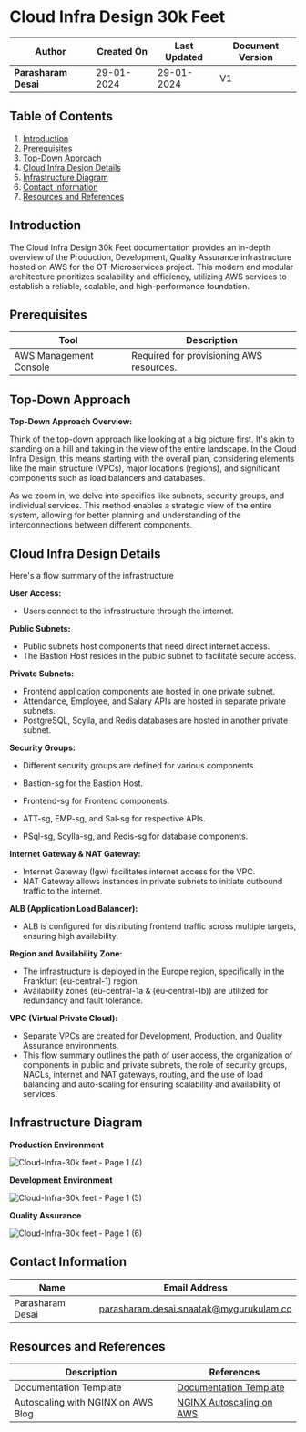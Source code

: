 # Cloud Infra Design 30k Feet

| **Author**           | **Created On** | **Last Updated** | **Document Version** |
| -------------------- | -------------- | ---------------- | -------------------- |
| **Parasharam Desai** | 29-01-2024     | 29-01-2024       | V1                   |

## Table of Contents

1. [Introduction](#introduction)
2. [Prerequisites](#prerequisites)
3. [Top-Down Approach](#top-down-approach)
4. [Cloud Infra Design Details](#cloud-infra-design-details)
5. [Infrastructure Diagram](#infrastructure-diagram)
6. [Contact Information](#contact-information)
7. [Resources and References](#resources-and-references)

## Introduction

The Cloud Infra Design 30k Feet documentation provides an in-depth overview of the Production, Development, Quality Assurance infrastructure hosted on AWS for the OT-Microservices project. This modern and modular architecture prioritizes scalability and efficiency, utilizing AWS services to establish a reliable, scalable, and high-performance foundation.

## Prerequisites
| Tool                  | Description                                  |
|-----------------------|----------------------------------------------|
| AWS Management Console | Required for provisioning AWS resources.     |

## Top-Down Approach

**Top-Down Approach Overview:**

Think of the top-down approach like looking at a big picture first. It's akin to standing on a hill and taking in the view of the entire landscape. In the Cloud Infra Design, this means starting with the overall plan, considering elements like the main structure (VPCs), major locations (regions), and significant components such as load balancers and databases.

As we zoom in, we delve into specifics like subnets, security groups, and individual services. This method enables a strategic view of the entire system, allowing for better planning and understanding of the interconnections between different components.

## Cloud Infra Design Details

Here's a flow summary of the infrastructure 

**User Access:**

* Users connect to the infrastructure through the internet.

**Public Subnets:**

* Public subnets host components that need direct internet access.
* The Bastion Host resides in the public subnet to facilitate secure access.

**Private Subnets:**
* Frontend application components are hosted in one private subnet.
* Attendance, Employee, and Salary APIs are hosted in separate private subnets.
* PostgreSQL, Scylla, and Redis databases are hosted in another private subnet.

**Security Groups:**

* Different security groups are defined for various components.
  
* Bastion-sg for the Bastion Host.
* Frontend-sg for Frontend components.
* ATT-sg, EMP-sg, and Sal-sg for respective APIs.
* PSql-sg, Scylla-sg, and Redis-sg for database components.

**Internet Gateway & NAT Gateway:**

* Internet Gateway (Igw) facilitates internet access for the VPC.
* NAT Gateway allows instances in private subnets to initiate outbound traffic to the internet.

**ALB (Application Load Balancer):**

* ALB is configured for distributing frontend traffic across multiple targets, ensuring high availability.

**Region and Availability Zone:**

* The infrastructure is deployed in the Europe region, specifically in the Frankfurt (eu-central-1) region.
* Availability zones (eu-central-1a & (eu-central-1b)) are utilized for redundancy and fault tolerance.

**VPC (Virtual Private Cloud):**

* Separate VPCs are created for Development, Production, and Quality Assurance environments.
* This flow summary outlines the path of user access, the organization of components in public and private subnets, the role of security groups, NACLs, internet and NAT gateways, routing, and the use of load balancing and auto-scaling for ensuring scalability and availability of services.

## Infrastructure Diagram

**Production Environment**

![Cloud-Infra-30k feet - Page 1 (4)](https://github.com/avengers-p7/Documentation/assets/156056709/696618e4-67dd-446f-8953-11304c86f9e2)

**Development Environment**

![Cloud-Infra-30k feet - Page 1 (5)](https://github.com/avengers-p7/Documentation/assets/156056709/a9d4c48c-abd6-4c48-8ab3-ae04c8f65be5)

**Quality Assurance**

![Cloud-Infra-30k feet - Page 1 (6)](https://github.com/avengers-p7/Documentation/assets/156056709/664031fb-576a-4523-8be8-bffa468f2595)

## Contact Information

| Name               | Email Address                               |
| ------------------ | ------------------------------------------- |
| Parasharam Desai   | parasharam.desai.snaatak@mygurukulam.co     |

## Resources and References

|     Description                  | References  
| ---------------------------------| ------------------------------------------------------------------- |
| Documentation Template           | [Documentation Template](https://github.com/OT-MICROSERVICES/documentation-template/wiki/Application-Template) |
| Autoscaling with NGINX on AWS Blog| [NGINX Autoscaling on AWS](https://www.nginx.com/blog/announcing-new-autoscaling-support-with-nginx-plus-on-aws-cloud-quick-start/) |

